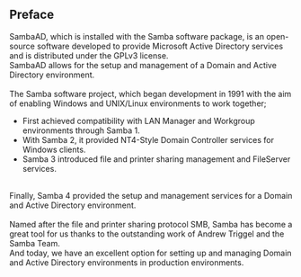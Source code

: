 ## Preface
SambaAD, which is installed with the Samba software package, is an open-source software developed to provide Microsoft Active Directory services and is distributed under the GPLv3 license. <br>
SambaAD allows for the setup and management of a Domain and Active Directory environment. <br>
<br>
The Samba software project, which began development in 1991 with the aim of enabling Windows and UNIX/Linux environments to work together; <br>
- First achieved compatibility with LAN Manager and Workgroup environments through Samba 1. <br>
- With Samba 2, it provided NT4-Style Domain Controller services for Windows clients. <br>
- Samba 3 introduced file and printer sharing management and FileServer services. <br>
<br>
Finally, Samba 4 provided the setup and management services for a Domain and Active Directory environment. <br>
<br>
Named after the file and printer sharing protocol SMB, Samba has become a great tool for us thanks to the outstanding work of Andrew Triggel and the Samba Team. <br>
And today, we have an excellent option for setting up and managing Domain and Active Directory environments in production environments. <br>
